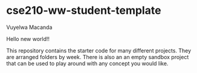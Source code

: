 # cse210-ww-student-template
Vuyelwa Macanda

Hello new world!!

This repository contains the starter code for many different projects. They are arranged folders by week. There is also an an empty sandbox project that can be used to play around with any concept you would like.
